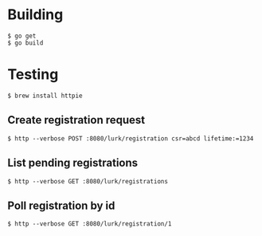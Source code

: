# Building
```
$ go get
$ go build
```

# Testing
```
$ brew install httpie
```

## Create registration request
```
$ http --verbose POST :8080/lurk/registration csr=abcd lifetime:=1234
```

## List pending registrations
```
$ http --verbose GET :8080/lurk/registrations
```

## Poll registration by id
```
$ http --verbose GET :8080/lurk/registration/1
```
